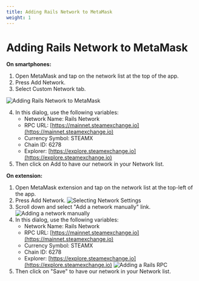 ```yaml
---
title: Adding Rails Network to MetaMask
weight: 1
---
```

# Adding Rails Network to MetaMask

**On smartphones:**
1. Open MetaMask and tap on the network list at the top of the app.
2. Press Add Network.
3. Select Custom Network tab.

![Adding Rails Network to MetaMask](1.gif)

4. In this dialog, use the following variables:
   - Network Name: Rails Network
   - RPC URL: [https://mainnet.steamexchange.io](https://mainnet.steamexchange.io)
   - Currency Symbol: STEAMX
   - Chain ID: 6278
   - Explorer: [https://explore.steamexchange.io](https://explore.steamexchange.io)
5. Then click on Add to have our network in your Network list.

**On extension:**
1. Open MetaMask extension and tap on the network list at the top-left of the app.
2. Press Add Network.
![Selecting Network Settings](1.gif)
3. Scroll down and select "Add a network manually" link.
![Adding a network manually](2.png)
4. In this dialog, use the following variables:
   - Network Name: Rails Network
   - RPC URL: [https://mainnet.steamexchange.io](https://mainnet.steamexchange.io)
   - Currency Symbol: STEAMX
   - Chain ID: 6278
   - Explorer: [https://explore.steamexchange.io](https://explore.steamexchange.io)
   ![Adding a Rails RPC](3.png)
5. Then click on "Save" to have our network in your Network list.

